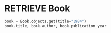 # RETRIEVE Book

```python
book = Book.objects.get(title="1984")
book.title, book.author, book.publication_year
